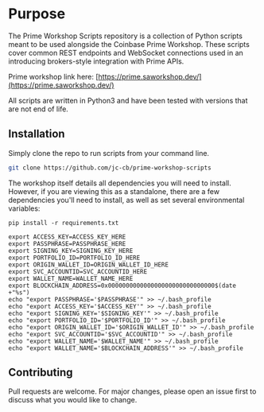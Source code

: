 # Purpose

The Prime Workshop Scripts repository is a collection of Python scripts meant to be used alongside the Coinbase Prime Workshop. These scripts cover common REST endpoints and WebSocket connections used in an introducing brokers-style integration with Prime APIs.

Prime workshop link here: [https://prime.saworkshop.dev/](https://prime.saworkshop.dev/)

All scripts are written in Python3 and have been tested with versions that are not end of life.

## Installation

Simply clone the repo to run scripts from your command line.

```bash
git clone https://github.com/jc-cb/prime-workshop-scripts
```

The workshop itself details all dependencies you will need to install. However, if you are viewing this as a standalone, there are a few dependencies you'll need to install, as well as set several environmental variables:

```
pip install -r requirements.txt

export ACCESS_KEY=ACCESS_KEY_HERE
export PASSPHRASE=PASSPHRASE_HERE
export SIGNING_KEY=SIGNING_KEY_HERE
export PORTFOLIO_ID=PORTFOLIO_ID_HERE
export ORIGIN_WALLET_ID=ORIGIN_WALLET_ID_HERE
export SVC_ACCOUNTID=SVC_ACCOUNTID_HERE
export WALLET_NAME=WALLET_NAME_HERE
export BLOCKCHAIN_ADDRESS=0x000000000000000000000000000000$(date +"%s")
echo "export PASSPHRASE='$PASSPHRASE'" >> ~/.bash_profile
echo "export ACCESS_KEY='$ACCESS_KEY'" >> ~/.bash_profile
echo "export SIGNING_KEY='$SIGNING_KEY'" >> ~/.bash_profile
echo "export PORTFOLIO_ID='$PORTFOLIO_ID'" >> ~/.bash_profile
echo "export ORIGIN_WALLET_ID='$ORIGIN_WALLET_ID'" >> ~/.bash_profile
echo "export SVC_ACCOUNTID='$SVC_ACCOUNTID'" >> ~/.bash_profile
echo "export WALLET_NAME='$WALLET_NAME'" >> ~/.bash_profile
echo "export WALLET_NAME='$BLOCKCHAIN_ADDRESS'" >> ~/.bash_profile
```

## Contributing
Pull requests are welcome. For major changes, please open an issue first to discuss what you would like to change.
